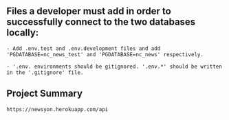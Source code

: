 ## Files a developer must add in order to successfully connect to the two databases locally:

```
- Add .env.test and .env.development files and add 'PGDATABASE=nc_news_test' and 'PGDATABASE=nc_news' respectively.

- '.env. environments should be gitignored. '.env.*' should be written in the '.gitignore' file.
```

## Project Summary

```
https://newsyon.herokuapp.com/api
```
